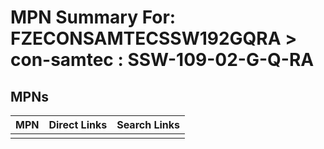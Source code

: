 



# MPN Summary For: FZECONSAMTECSSW192GQRA > con-samtec : SSW-109-02-G-Q-RA

## MPNs
  

|MPN|Direct Links|Search Links|
| :--- | :--- | :--- |
||||
